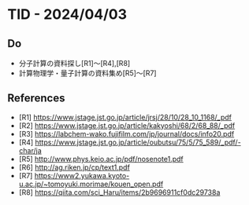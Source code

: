 # TID - 2024/04/03
<!--
## Learnings
- 
- 
-->


## Do
- 分子計算の資料探し[R1]～[R4],[R8]
- 計算物理学・量子計算の資料集め[R5]～[R7]


<!--
## Reflections & Insights
- 
- 
-->

<!--
## Plans for Tomorrow
- 
- 
-->

## References
- [R1] https://www.jstage.jst.go.jp/article/jrsj/28/10/28_10_1168/_pdf
- [R2] https://www.jstage.jst.go.jp/article/kakyoshi/68/2/68_88/_pdf
- [R3] https://labchem-wako.fujifilm.com/jp/journal/docs/info20.pdf
- [R4] https://www.jstage.jst.go.jp/article/oubutsu/75/5/75_589/_pdf/-char/ja
- [R5] http://www.phys.keio.ac.jp/pdf/nosenote1.pdf
- [R6] http://ag.riken.jp/cp/text1.pdf
- [R7] https://www2.yukawa.kyoto-u.ac.jp/~tomoyuki.morimae/kouen_open.pdf
- [R8] https://qiita.com/sci_Haru/items/2b9696911cf0dc29738a
